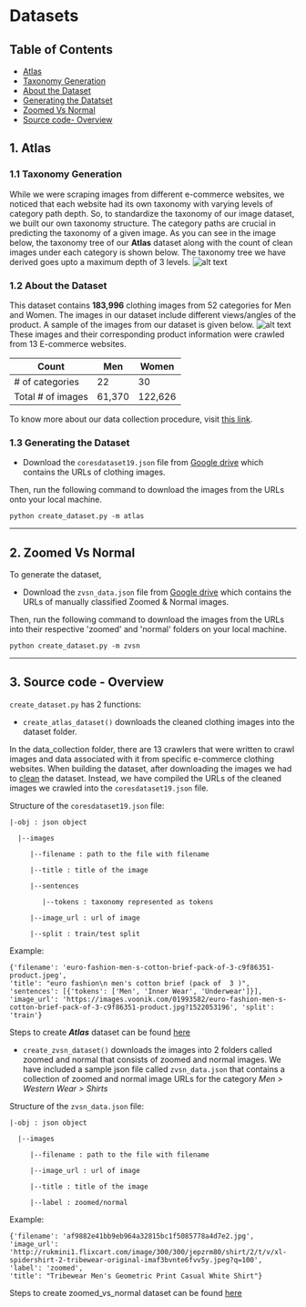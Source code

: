 # Datasets

## Table of Contents
- [Atlas](#1-atlas)
 - [Taxonomy Generation](#11-taxonomy-generation)
 - [About the Dataset](#12-about-the-dataset)
 - [Generating the Datatset](#13-generating-the-dataset)
- [Zoomed Vs Normal](#2-zoomed-vs-normal)
- [Source code- Overview](#3-source-code---overview)
  
## 1. Atlas

### 1.1 Taxonomy Generation

While we were scraping images from different e-commerce websites, we noticed that each website had its own taxonomy with varying levels of category path depth. So, to standardize the taxonomy of our image dataset, we built our own taxonomy structure. The category paths are crucial in predicting the taxonomy of a given image. As you can see in the image below, the taxonomy tree of our **Atlas** dataset along with the count of clean images under each category is shown below. The taxonomy tree we have derived goes upto a maximum depth of 3 levels. 
![alt text](https://github.com/vumaasha/Atlas/blob/master/img/atlas_taxonomy_tree.jpg "Taxonomy")

### 1.2 About the Dataset
This dataset contains **183,996** clothing images from 52 categories for Men and Women. The images in our dataset include different views/angles of the product. A sample of the images from our dataset is given below. 
![alt text](https://github.com/vumaasha/Atlas/blob/master/img/atlas_category_samples.jpg "Sample dataset")
These images and their corresponding product information were crawled from 13 E-commerce websites. 

|     Count              | Men   | Women  |
|-------------------|-------|--------|
| # of categories   | 22    | 30     |
| Total # of images | 61,370 | 122,626 |

To know more about our data collection procedure, visit [this link](https://github.com/vumaasha/Atlas/tree/master/dataset/data_collection).

### 1.3 Generating the Dataset
- Download the `coresdataset19.json` file from [Google drive](https://drive.google.com/file/d/1MLbgQrACPvgxQTCP41FaNZr_gomTXkpu/view?usp=sharing) which contains the URLs of clothing images.

Then, run the following command to download the images from the URLs onto your local machine.

`python create_dataset.py -m atlas` 

***

## 2. Zoomed Vs Normal
To generate the dataset,

- Download the `zvsn_data.json` file from [Google drive](https://drive.google.com/file/d/1MLbgQrACPvgxQTCP41FaNZr_gomTXkpu/view?usp=sharing) which contains the URLs of manually classified Zoomed & Normal images.

Then, run the following command to download the images from the URLs into their respective 'zoomed' and 'normal' folders on your local machine.

`python create_dataset.py -m zvsn` 

***
## 3. Source code - Overview
 
`create_dataset.py` has 2 functions:

* `create_atlas_dataset()` downloads the cleaned clothing images into the dataset folder. 

In the data_collection folder, there are 13 crawlers that were written to crawl images and data associated with it from specific e-commerce clothing websites. When building the dataset, after downloading the images we had to [clean](https://github.com/vumaasha/Atlas/tree/master/models/zoomed_vs_normal) the dataset. Instead, we have compiled the URLs of the cleaned images we crawled into the `coresdataset19.json` file. 

Structure of the `coresdataset19.json` file:

    |-obj : json object

      |--images 
  
         |--filename : path to the file with filename

         |--title : title of the image

         |--sentences 
         
            |--tokens : taxonomy represented as tokens

         |--image_url : url of image

         |--split : train/test split

Example:

```
{'filename': 'euro-fashion-men-s-cotton-brief-pack-of-3-c9f86351-product.jpeg', 
'title': "euro fashion\n men's cotton brief (pack of  3 )", 
'sentences': [{'tokens': ['Men', 'Inner Wear', 'Underwear']}], 
'image_url': 'https://images.voonik.com/01993582/euro-fashion-men-s-cotton-brief-pack-of-3-c9f86351-product.jpg?1522053196', 'split': 'train'}
```

Steps to create **_Atlas_** dataset can be found [here](#atlas-dataset)

* `create_zvsn_dataset()` downloads the images into 2 folders called zoomed and normal that consists of zoomed and normal images. We have included a sample json file called `zvsn_data.json` that contains a collection of zoomed and normal image URLs for the category *Men > Western Wear > Shirts*

Structure of the `zvsn_data.json` file:

    |-obj : json object

      |--images 
  
         |--filename : path to the file with filename

         |--image_url : url of image

         |--title : title of the image 
         
         |--label : zoomed/normal

Example:

```
{'filename': 'af9882e41bb9eb964a32815bc1f5085778a4d7e2.jpg', 
'image_url': 'http://rukmini1.flixcart.com/image/300/300/jepzrm80/shirt/2/t/v/xl-spidershirt-2-tribewear-original-imaf3bvnte6fvv5y.jpeg?q=100', 
'label': 'zoomed', 
'title': "Tribewear Men's Geometric Print Casual White Shirt"}
```

Steps to create zoomed_vs_normal dataset can be found [here](#zoomed-vs-normal-dataset)
